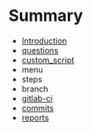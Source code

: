 # Summary

* [Introduction](README.md)
* [questions](questions.md)
* [custom_script](customscript.md)
* menu
* steps
* branch
* [gitlab-ci](gitlab-ci.md)
* [commits](commits.md)
* [reports](notifications.md)

